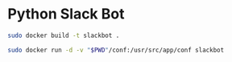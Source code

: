 # Python Slack Bot


```bash
sudo docker build -t slackbot .
```

```bash
sudo docker run -d -v "$PWD"/conf:/usr/src/app/conf slackbot
```

